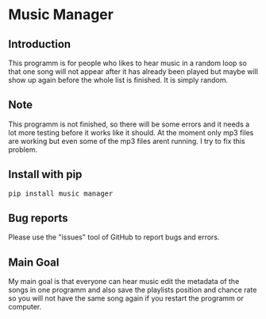# Music Manager
## Introduction

This programm is for people who likes to hear music in a random loop so that one song will not appear after it has already been played but maybe will show up again before the whole list is finished. It is simply random.
## Note

This programm is not finished, so there will be some errors and it needs a lot more testing before it works like it should.
At the moment only mp3 files are working but even some of the mp3 files arent running. I try to fix this problem.
## Install with pip
<pre>
pip install music_manager
</pre>

## Bug reports

Please use the "issues" tool of GitHub to report bugs and errors.
## Main Goal

My main goal is that everyone can hear music edit the metadata of the songs in one programm and also save the playlists position and chance rate so you will not have the same song again if you restart the programm or computer.